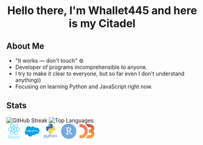 <div id="header" align="center">
  <h1>Hello there, I'm Whallet445 and here is my Citadel</h1>
</div>
<div id="bio">
  <h2>About Me</h2>
  <ul>
    <li>"It works — don't touch" ⚙</li>
    <li>Developer of programs incomprehensible to anyone. </li>    
    <li>I try to make it clear to everyone, but so far even I don't understand anything))</li>
    <li>Focusing on learning Python and JavaScript right now.</li>
  </ul>
</div>
<div id="stats">
  <h2>Stats</h2>
  <img src="https://streak-stats.demolab.com?user=whallet445&theme=transparent&fire=EB5454" alt="GitHub Streak"/>
  <img src="https://github-readme-stats.vercel.app/api/top-langs/?username=whallet445&layout=compact&theme=vision-friendly-dark" alt="Top Languages"/>
</div>
<div>
  <img src="https://github.com/devicons/devicon/blob/master/icons/react/react-original-wordmark.svg" title="React" alt="React" width="40" height="40"/>&nbsp;
  <img src="https://github.com/devicons/devicon/blob/master/icons/salesforce/salesforce-original.svg" title="SF" alt="sf" width="40" height="40"/>&nbsp;
  <img src="https://github.com/devicons/devicon/blob/master/icons/python/python-original-wordmark.svg" title="Python" alt="Py" width="40" height="40"/>&nbsp;
  <img src="https://github.com/devicons/devicon/blob/master/icons/rstudio/rstudio-original.svg" title="R" alt="R" width="40" height="40"/>&nbsp;
  <img src="https://github.com/devicons/devicon/blob/master/icons/d3js/d3js-original.svg"  title="D3" alt="D3" width="40" height="40"/>&nbsp;
  <div>
